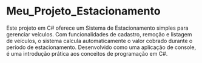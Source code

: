 # Meu_Projeto_Estacionamento
Este projeto em C# oferece um Sistema de Estacionamento simples para gerenciar veículos. Com funcionalidades de cadastro, remoção e listagem de veículos, o sistema calcula automaticamente o valor cobrado durante o período de estacionamento. Desenvolvido como uma aplicação de console, é uma introdução prática aos conceitos de programação em C#.
